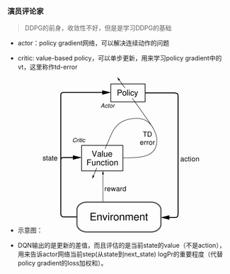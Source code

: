 ### 演员评论家

>  DDPG的前身，收敛性不好，但是是学习DDPG的基础

- actor：policy gradient网络，可以解决连续动作的问题
- critic: value-based policy，可以单步更新，用来学习policy gradient中的vt，这里称作td-error
- 示意图：![](AC.png)

- DQN输出的是更新的差值，而且评估的是当前state的value（不是action），用来告诉actor网络当前step(从state到next_state) logPr的重要程度（代替policy gradient的loss加权和）。
